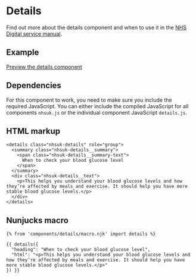 # Details

Find out more about the details component and when to use it in the [NHS Digital service manual](https://beta.nhs.uk/service-manual/).

## Example

[Preview the details component]()

## Dependencies

For this component to work, you need to make sure you include the required JavaScript. You can either include the 
compiled JavaScript for all components `nhsuk.js` or the individual component JavaScript `details.js`.

## HTML markup

    <details class="nhsuk-details" role="group">
      <summary class="nhsuk-details__summary">
        <span class="nhsuk-details__summary-text">
          When to check your blood glucose level
        </span>
      </summary>
      <div class="nhsuk-details__text">
        <p>This helps you understand your blood glucose levels and how they’re affected by meals and exercise. It should help you have more stable blood glucose levels.</p>
      </div>
    </details>

## Nunjucks macro

    {% from 'components/details/macro.njk' import details %}

    {{ details({
      "heading": "When to check your blood glucose level",
      "html": "<p>This helps you understand your blood glucose levels and how they’re affected by meals and exercise. It should help you have more stable blood glucose levels.</p>"
    }) }}
